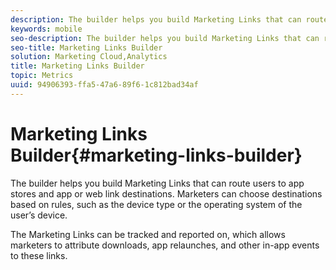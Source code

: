 ```yaml
---
description: The builder helps you build Marketing Links that can route users to app stores and app or web link destinations. Marketers can choose destinations based on rules, such as device type or operating system of the user’s device.
keywords: mobile
seo-description: The builder helps you build Marketing Links that can route users to app stores and app or web link destinations. Marketers can choose destinations based on rules, such as device type or operating system of the user’s device.
seo-title: Marketing Links Builder
solution: Marketing Cloud,Analytics
title: Marketing Links Builder
topic: Metrics
uuid: 94906393-ffa5-47a6-89f6-1c812bad34af
---
```


# Marketing Links Builder{#marketing-links-builder}

The builder helps you build Marketing Links that can route users to app stores and app or web link destinations. Marketers can choose destinations based on rules, such as the device type or the operating system of the user’s device.

The Marketing Links can be tracked and reported on, which allows marketers to attribute downloads, app relaunches, and other in-app events to these links. 
